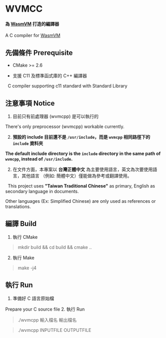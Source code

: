 # WVMCC

#### 為 [WasmVM](https://github.com/LuisHsu/WasmVM) 打造的編譯器

A C compiler for [WasmVM](https://github.com/LuisHsu/WasmVM)

## 先備條件 Prerequisite

* CMake >= 2.6

* 支援 C11 及標準函式庫的 C++ 編譯器
 
  C compiler supporting c11 standard with Standard Library

## 注意事項 Notice

1. 目前只有前處理器 (wvmcpp) 是可以執行的

  There's only preprocessor (wvmcpp) workable currently.
 

2. **預設的 include 目前還不是 `/usr/include`，而是 `wvmcpp` 相同路徑下的 `include` 資料夾**

**The default include directory is the `include` directory in the same path of `wvmcpp`, instead of `/usr/include`.**

2. 在文件方面，本專案以 **台灣正體中文** 為主要使用語言，英文為次要使用語言，其他語言 （例如: 簡體中文）僅能做為參考或翻譯使用。

  This project uses **"Taiwan Traditional Chinese"** as primary, English as secondary language in documents.
  
  Other languages (Ex: Simplified Chinese) are only used as references or translations.

## 編譯 Build

1. 執行 CMake

> mkdir build && cd build && cmake ..

2. 執行 Make

> make -j4
  
## 執行 Run

1. 準備好 C 語言原始檔

  Prepare your C source file
2. 執行 Run

> ./wvmcpp 輸入檔名 輸出檔名

> ./wvmcpp INPUTFILE OUTPUTFILE
